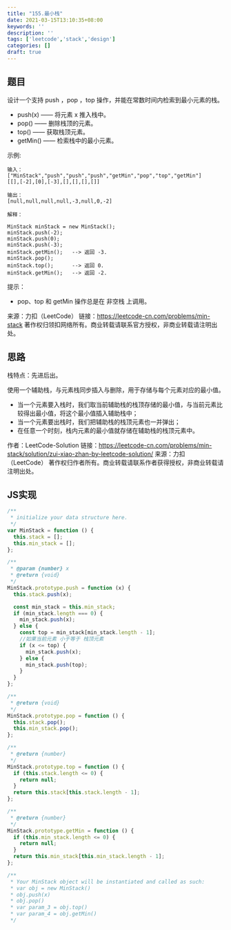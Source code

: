 ```yaml
---
title: "155.最小栈"
date: 2021-03-15T13:10:35+08:00
keywords: ''
description: ''
tags: ['leetcode','stack','design']
categories: []
draft: true
---
```


## 题目

设计一个支持 push ，pop ，top 操作，并能在常数时间内检索到最小元素的栈。

- push(x) —— 将元素 x 推入栈中。   
- pop() —— 删除栈顶的元素。 
- top() —— 获取栈顶元素。  
- getMin() —— 检索栈中的最小元素。  

示例:
```
输入：
["MinStack","push","push","push","getMin","pop","top","getMin"]
[[],[-2],[0],[-3],[],[],[],[]]

输出：
[null,null,null,null,-3,null,0,-2]

解释： 

MinStack minStack = new MinStack();  
minStack.push(-2);   
minStack.push(0); 
minStack.push(-3);  
minStack.getMin();   --> 返回 -3.  
minStack.pop();  
minStack.top();      --> 返回 0.  
minStack.getMin();   --> 返回 -2.  
```

提示：

- pop、top 和 getMin 操作总是在 非空栈 上调用。

来源：力扣（LeetCode）
链接：https://leetcode-cn.com/problems/min-stack
著作权归领扣网络所有。商业转载请联系官方授权，非商业转载请注明出处。


## 思路 

栈特点：先进后出。  

使用一个辅助栈，与元素栈同步插入与删除，用于存储与每个元素对应的最小值。

- 当一个元素要入栈时，我们取当前辅助栈的栈顶存储的最小值，与当前元素比较得出最小值，将这个最小值插入辅助栈中；
- 当一个元素要出栈时，我们把辅助栈的栈顶元素也一并弹出；
- 在任意一个时刻，栈内元素的最小值就存储在辅助栈的栈顶元素中。

作者：LeetCode-Solution
链接：https://leetcode-cn.com/problems/min-stack/solution/zui-xiao-zhan-by-leetcode-solution/
来源：力扣（LeetCode）
著作权归作者所有。商业转载请联系作者获得授权，非商业转载请注明出处。

## JS实现

```javascript
/**
 * initialize your data structure here.
 */
var MinStack = function () {
  this.stack = [];
  this.min_stack = [];
};

/**
 * @param {number} x
 * @return {void}
 */
MinStack.prototype.push = function (x) {
  this.stack.push(x);

  const min_stack = this.min_stack;
  if (min_stack.length === 0) {
    min_stack.push(x);
  } else {
    const top = min_stack[min_stack.length - 1];
    //如果当前元素 小于等于 栈顶元素
    if (x <= top) {
      min_stack.push(x);
    } else {
      min_stack.push(top);
    }
  }
};

/**
 * @return {void}
 */
MinStack.prototype.pop = function () {
  this.stack.pop();
  this.min_stack.pop();
};

/**
 * @return {number}
 */
MinStack.prototype.top = function () {
  if (this.stack.length <= 0) {
    return null;
  }
  return this.stack[this.stack.length - 1];
};

/**
 * @return {number}
 */
MinStack.prototype.getMin = function () {
  if (this.min_stack.length <= 0) {
    return null;
  }
  return this.min_stack[this.min_stack.length - 1];
};

/**
 * Your MinStack object will be instantiated and called as such:
 * var obj = new MinStack()
 * obj.push(x)
 * obj.pop()
 * var param_3 = obj.top()
 * var param_4 = obj.getMin()
 */
```

